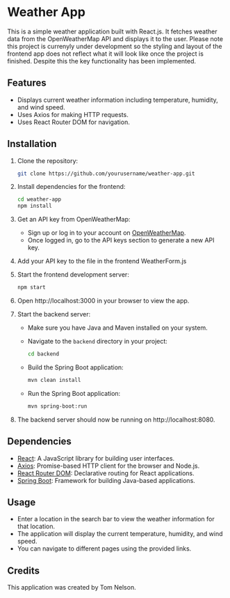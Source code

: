 # Weather App

This is a simple weather application built with React.js. It fetches weather data from the OpenWeatherMap API and displays it to the user.  Please note this project is currenyly under development so the styling and layout of the frontend app does not reflect what it will look like once the project is finished.  Despite this the key functionality has been implemented.

## Features

- Displays current weather information including temperature, humidity, and wind speed.
- Uses Axios for making HTTP requests.
- Uses React Router DOM for navigation.

## Installation

1. Clone the repository:

   ```bash
   git clone https://github.com/yourusername/weather-app.git
   ```

2. Install dependencies for the frontend:

   ```bash
   cd weather-app
   npm install
   ```

3. Get an API key from OpenWeatherMap:
   
   - Sign up or log in to your account on [OpenWeatherMap](https://openweathermap.org/).
   - Once logged in, go to the API keys section to generate a new API key.

4. Add your API key to the file in the frontend WeatherForm.js

5. Start the frontend development server:

   ```bash
   npm start
   ```

6. Open http://localhost:3000 in your browser to view the app.

7. Start the backend server:

   - Make sure you have Java and Maven installed on your system.
   - Navigate to the `backend` directory in your project:

     ```bash
     cd backend
     ```

   - Build the Spring Boot application:

     ```bash
     mvn clean install
     ```

   - Run the Spring Boot application:

     ```bash
     mvn spring-boot:run
     ```

8. The backend server should now be running on http://localhost:8080.

## Dependencies

- [React](https://reactjs.org/): A JavaScript library for building user interfaces.
- [Axios](https://axios-http.com/): Promise-based HTTP client for the browser and Node.js.
- [React Router DOM](https://reactrouter.com/web/guides/quick-start): Declarative routing for React applications.
- [Spring Boot](https://spring.io/projects/spring-boot): Framework for building Java-based applications.

## Usage

- Enter a location in the search bar to view the weather information for that location.
- The application will display the current temperature, humidity, and wind speed.
- You can navigate to different pages using the provided links.

## Credits

This application was created by Tom Nelson.

